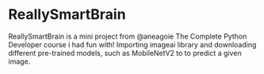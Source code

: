 # ReallySmartBrain
ReallySmartBrain is a mini project from @aneagoie The Complete Python Developer course i had fun with!
Importing imageai library and downloading different pre-trained models, such as MobileNetV2 to to predict a given image. 
